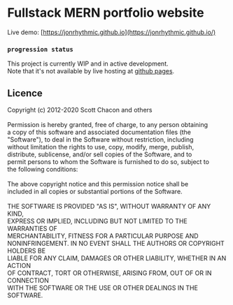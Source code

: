 # Fullstack MERN portfolio website 

Live demo: [https://jonrhythmic.github.io](https://jonrhythmic.github.io/)

### `progression status`

This project is currently WIP and in active development.\
Note that it's not available by live hosting at [github pages](https://jonrhythmic.githob.com).

## Licence

Copyright (c) 2012-2020 Scott Chacon and others\
\
Permission is hereby granted, free of charge, to any person obtaining\
a copy of this software and associated documentation files (the\
"Software"), to deal in the Software without restriction, including\
without limitation the rights to use, copy, modify, merge, publish,\
distribute, sublicense, and/or sell copies of the Software, and to\
permit persons to whom the Software is furnished to do so, subject to\
the following conditions:\
\
The above copyright notice and this permission notice shall be\
included in all copies or substantial portions of the Software.\
\
THE SOFTWARE IS PROVIDED "AS IS", WITHOUT WARRANTY OF ANY KIND,\
EXPRESS OR IMPLIED, INCLUDING BUT NOT LIMITED TO THE WARRANTIES OF\
MERCHANTABILITY, FITNESS FOR A PARTICULAR PURPOSE AND\
NONINFRINGEMENT. IN NO EVENT SHALL THE AUTHORS OR COPYRIGHT HOLDERS BE\
LIABLE FOR ANY CLAIM, DAMAGES OR OTHER LIABILITY, WHETHER IN AN ACTION\
OF CONTRACT, TORT OR OTHERWISE, ARISING FROM, OUT OF OR IN CONNECTION\
WITH THE SOFTWARE OR THE USE OR OTHER DEALINGS IN THE SOFTWARE.
